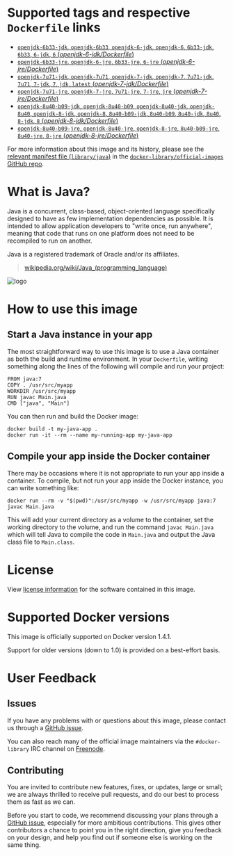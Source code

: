 # Supported tags and respective `Dockerfile` links

- [`openjdk-6b33-jdk`, `openjdk-6b33`, `openjdk-6-jdk`, `openjdk-6`, `6b33-jdk`, `6b33`, `6-jdk`, `6` (*openjdk-6-jdk/Dockerfile*)](https://github.com/docker-library/java/blob/2408508f3b000bf997febbdb90a861185a64a260/openjdk-6-jdk/Dockerfile)
- [`openjdk-6b33-jre`, `openjdk-6-jre`, `6b33-jre`, `6-jre` (*openjdk-6-jre/Dockerfile*)](https://github.com/docker-library/java/blob/2408508f3b000bf997febbdb90a861185a64a260/openjdk-6-jre/Dockerfile)
- [`openjdk-7u71-jdk`, `openjdk-7u71`, `openjdk-7-jdk`, `openjdk-7`, `7u71-jdk`, `7u71`, `7-jdk`, `7`, `jdk`, `latest` (*openjdk-7-jdk/Dockerfile*)](https://github.com/docker-library/java/blob/2408508f3b000bf997febbdb90a861185a64a260/openjdk-7-jdk/Dockerfile)
- [`openjdk-7u71-jre`, `openjdk-7-jre`, `7u71-jre`, `7-jre`, `jre` (*openjdk-7-jre/Dockerfile*)](https://github.com/docker-library/java/blob/2408508f3b000bf997febbdb90a861185a64a260/openjdk-7-jre/Dockerfile)
- [`openjdk-8u40-b09-jdk`, `openjdk-8u40-b09`, `openjdk-8u40-jdk`, `openjdk-8u40`, `openjdk-8-jdk`, `openjdk-8`, `8u40-b09-jdk`, `8u40-b09`, `8u40-jdk`, `8u40`, `8-jdk`, `8` (*openjdk-8-jdk/Dockerfile*)](https://github.com/docker-library/java/blob/2408508f3b000bf997febbdb90a861185a64a260/openjdk-8-jdk/Dockerfile)
- [`openjdk-8u40-b09-jre`, `openjdk-8u40-jre`, `openjdk-8-jre`, `8u40-b09-jre`, `8u40-jre`, `8-jre` (*openjdk-8-jre/Dockerfile*)](https://github.com/docker-library/java/blob/2408508f3b000bf997febbdb90a861185a64a260/openjdk-8-jre/Dockerfile)

For more information about this image and its history, please see the [relevant
manifest file
(`library/java`)](https://github.com/docker-library/official-images/blob/master/library/java)
in the [`docker-library/official-images` GitHub
repo](https://github.com/docker-library/official-images).

# What is Java?

Java is a concurrent, class-based, object-oriented language specifically
designed to have as few implementation dependencies as possible. It is intended
to allow application developers to "write once, run anywhere", meaning that code
that runs on one platform does not need to be recompiled to run on another.

Java is a registered trademark of Oracle and/or its affiliates.

> [wikipedia.org/wiki/Java_(programming_language)](http://en.wikipedia.org/wiki/Java_(programming_language))

![logo](https://raw.githubusercontent.com/docker-library/docs/master/java/logo.png)

# How to use this image

## Start a Java instance in your app

The most straightforward way to use this image is to use a Java container as
both the build and runtime environment. In your `Dockerfile`, writing something
along the lines of the following will compile and run your project:

    FROM java:7
    COPY . /usr/src/myapp
    WORKDIR /usr/src/myapp
    RUN javac Main.java
    CMD ["java", "Main"]

You can then run and build the Docker image:

    docker build -t my-java-app .
    docker run -it --rm --name my-running-app my-java-app

## Compile your app inside the Docker container

There may be occasions where it is not appropriate to run your app inside a
container. To compile, but not run your app inside the Docker instance, you can
write something like:

    docker run --rm -v "$(pwd)":/usr/src/myapp -w /usr/src/myapp java:7 javac Main.java

This will add your current directory as a volume to the container, set the
working directory to the volume, and run the command `javac Main.java` which
will tell Java to compile the code in `Main.java` and output the Java class file
to `Main.class`.

# License

View [license information](http://openjdk.java.net/legal/gplv2+ce.html)
for the software contained in this image.

# Supported Docker versions

This image is officially supported on Docker version 1.4.1.

Support for older versions (down to 1.0) is provided on a best-effort basis.

# User Feedback

## Issues

If you have any problems with or questions about this image, please contact us
 through a [GitHub issue](https://github.com/docker-library/java/issues).

You can also reach many of the official image maintainers via the
`#docker-library` IRC channel on [Freenode](https://freenode.net).

## Contributing

You are invited to contribute new features, fixes, or updates, large or small;
we are always thrilled to receive pull requests, and do our best to process them
as fast as we can.

Before you start to code, we recommend discussing your plans
through a [GitHub issue](https://github.com/docker-library/java/issues), especially for more ambitious
contributions. This gives other contributors a chance to point you in the right
direction, give you feedback on your design, and help you find out if someone
else is working on the same thing.
